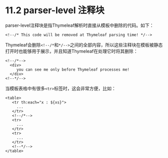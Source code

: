 # 11.2 parser-level 注释块
parser-level注释块是指Thymeleaf解析时直接从模板中删除的代码。如下：
```
<!--/* This code will be removed at Thymeleaf parsing time! */-->
```
Thymeleaf会删除`<!--/*`和`*/-->`之间的全部内容，所以这些注释块在模板被静态打开时也能够用于展示，并且知道Thymeleaf在处理它时将其删除：
```
<!--/*-->
  <div>
     you can see me only before Thymeleaf processes me!
  </div>
<!--*/-->
```
当模板表格中有很多`<tr>`标签时，这会非常方便，比如：
```
<table>
   <tr th:each="x : ${xs}">
     ...
   </tr>
   <!--/*-->
   <tr>
     ...
   </tr>
   <tr>
     ...
   </tr>
   <!--*/-->
</table>
```
